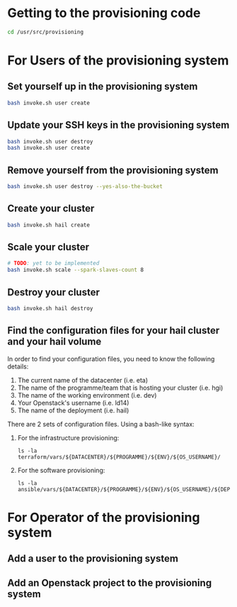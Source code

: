 # Getting to the provisioning code
```bash
cd /usr/src/provisioning
```

# For Users of the provisioning system

## Set yourself up in the provisioning system
```bash
bash invoke.sh user create
```

## Update your SSH keys in the provisioning system
```bash
bash invoke.sh user destroy
bash invoke.sh user create
```

## Remove yourself from the provisioning system
```bash
bash invoke.sh user destroy --yes-also-the-bucket
```

## Create your cluster
```bash
bash invoke.sh hail create
```

## Scale your cluster
```bash
# TODO: yet to be implemented
bash invoke.sh scale --spark-slaves-count 8
```

## Destroy your cluster
```bash
bash invoke.sh hail destroy
```

## Find the configuration files for your hail cluster and your hail volume

In order to find your configuration files, you need to know the following
details:

1. The current name of the datacenter (i.e. eta)
2. The name of the programme/team that is hosting your cluster (i.e. hgi)
3. The name of the working environment (i.e. dev)
4. Your Openstack's username (i.e. ld14)
5. The name of the deployment (i.e. hail)

There are 2 sets of configuration files. Using a bash-like syntax:

1. For the infrastructure provisioning:
   ```
   ls -la terraform/vars/${DATACENTER}/${PROGRAMME}/${ENV}/${OS_USERNAME}/
   ```
2. For the software provisioning:
   ```
   ls -la ansible/vars/${DATACENTER}/${PROGRAMME}/${ENV}/${OS_USERNAME}/${DEPLOYMENT_NAME}/
   ```

# For Operator of the provisioning system

## Add a user to the provisioning system

## Add an Openstack project to the provisioning system
